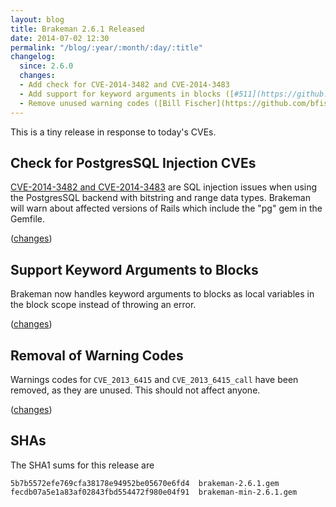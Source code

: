 ```yaml
---
layout: blog
title: Brakeman 2.6.1 Released
date: 2014-07-02 12:30
permalink: "/blog/:year/:month/:day/:title"
changelog:
  since: 2.6.0
  changes:
  - Add check for CVE-2014-3482 and CVE-2014-3483
  - Add support for keyword arguments in blocks ([#511](https://github.com/presidentbeef/brakeman/issues/511))
  - Remove unused warning codes ([Bill Fischer](https://github.com/bfish510))
---
```



This is a tiny release in response to today's CVEs.


## Check for PostgresSQL Injection CVEs

[CVE-2014-3482 and CVE-2014-3483](https://groups.google.com/forum/#!msg/rubyonrails-security/wDxePLJGZdI/WP7EasCJTA4J) are SQL injection issues when using the PostgresSQL backend with bitstring and range data types. Brakeman will warn about affected versions of Rails which include the "pg" gem in the Gemfile.

([changes](https://github.com/presidentbeef/brakeman/pull/515))

## Support Keyword Arguments to Blocks

Brakeman now handles keyword arguments to blocks as local variables in the block scope instead of throwing an error.

([changes](https://github.com/presidentbeef/brakeman/pull/513))

## Removal of Warning Codes

Warnings codes for `CVE_2013_6415` and `CVE_2013_6415_call` have been removed, as they are unused. This should not affect anyone.

([changes](https://github.com/presidentbeef/brakeman/pull/514))

## SHAs

The SHA1 sums for this release are

    5b7b5572efe769cfa38178e94952be05670e6fd4  brakeman-2.6.1.gem
    fecdb07a5e1a83af02843fbd554472f980e04f91  brakeman-min-2.6.1.gem
